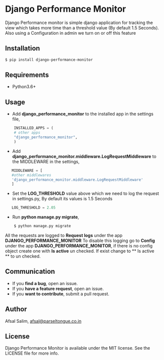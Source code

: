 # Django Performance Monitor

 Django Performance monitor is simple django application for tracking the view which takes
 more time than a threshold value (By default 1.5 Seconds). Also using a Configuration in 
 admin we turn on or off this feature

## Installation

```bash
$ pip install django-performance-monitor
```

## Requirements
 - Python3.6+

## Usage

 - Add **django_performance_monitor** to the installed app in the settings file, 

```python
    INSTALLED_APPS = (
    # other apps
    "django_performance_monitor",
    )
```
 - Add **django_performance_monitor.middleware.LogRequestMiddleware** to the MIDDLEWARE in the settings,
 ```python
    MIDDLEWARE = [
    #other middlewares
    'django_performance_monitor.middleware.LogRequestMiddleware'
    ]
 
 ```
 - Set the **LOG_THRESHOLD** value above which we need to log the request in settings.py, By default its values is 1.5 Seconds
 ```python
    LOG_THRESHOLD = 2.05
 ```

 - Run **python manage.py migrate**, 
```bash
    $ python manage.py migrate 
```
 All the requests are logged to **Request logs** under the app **DJANGO_PERFORMANCE_MONITOR**
 To disable this logging go to **Config** under the app **DJANGO_PERFORMANCE_MONITOR**, if there is no config object
 create one with **Is active** un checked. If exist change to ** Is active ** to un checked.

## Communication
- If you **find a bug**, open an issue.
- If you **have a feature request**, open an issue.
- If you **want to contribute**, submit a pull request.

## Author

Afsal Salim, afsal@parseltongue.co.in

## License

Django Performance Monitor is available under the MIT license. See the LICENSE file for more info.
